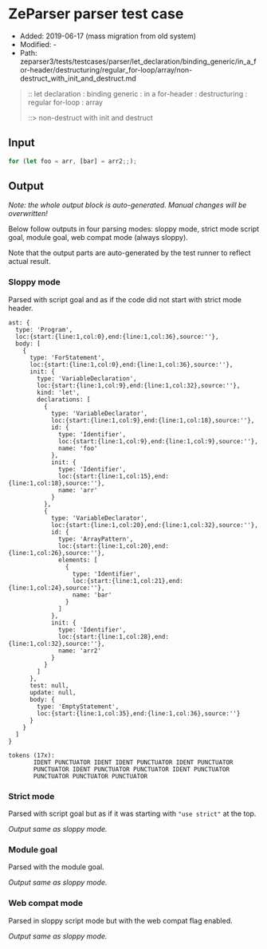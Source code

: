 # ZeParser parser test case

- Added: 2019-06-17 (mass migration from old system)
- Modified: -
- Path: zeparser3/tests/testcases/parser/let_declaration/binding_generic/in_a_for-header/destructuring/regular_for-loop/array/non-destruct_with_init_and_destruct.md

> :: let declaration : binding generic : in a for-header : destructuring : regular for-loop : array
>
> ::> non-destruct with init and destruct

## Input

`````js
for (let foo = arr, [bar] = arr2;;);
`````

## Output

_Note: the whole output block is auto-generated. Manual changes will be overwritten!_

Below follow outputs in four parsing modes: sloppy mode, strict mode script goal, module goal, web compat mode (always sloppy).

Note that the output parts are auto-generated by the test runner to reflect actual result.

### Sloppy mode

Parsed with script goal and as if the code did not start with strict mode header.

`````
ast: {
  type: 'Program',
  loc:{start:{line:1,col:0},end:{line:1,col:36},source:''},
  body: [
    {
      type: 'ForStatement',
      loc:{start:{line:1,col:0},end:{line:1,col:36},source:''},
      init: {
        type: 'VariableDeclaration',
        loc:{start:{line:1,col:9},end:{line:1,col:32},source:''},
        kind: 'let',
        declarations: [
          {
            type: 'VariableDeclarator',
            loc:{start:{line:1,col:9},end:{line:1,col:18},source:''},
            id: {
              type: 'Identifier',
              loc:{start:{line:1,col:9},end:{line:1,col:9},source:''},
              name: 'foo'
            },
            init: {
              type: 'Identifier',
              loc:{start:{line:1,col:15},end:{line:1,col:18},source:''},
              name: 'arr'
            }
          },
          {
            type: 'VariableDeclarator',
            loc:{start:{line:1,col:20},end:{line:1,col:32},source:''},
            id: {
              type: 'ArrayPattern',
              loc:{start:{line:1,col:20},end:{line:1,col:26},source:''},
              elements: [
                {
                  type: 'Identifier',
                  loc:{start:{line:1,col:21},end:{line:1,col:24},source:''},
                  name: 'bar'
                }
              ]
            },
            init: {
              type: 'Identifier',
              loc:{start:{line:1,col:28},end:{line:1,col:32},source:''},
              name: 'arr2'
            }
          }
        ]
      },
      test: null,
      update: null,
      body: {
        type: 'EmptyStatement',
        loc:{start:{line:1,col:35},end:{line:1,col:36},source:''}
      }
    }
  ]
}

tokens (17x):
       IDENT PUNCTUATOR IDENT IDENT PUNCTUATOR IDENT PUNCTUATOR
       PUNCTUATOR IDENT PUNCTUATOR PUNCTUATOR IDENT PUNCTUATOR
       PUNCTUATOR PUNCTUATOR PUNCTUATOR
`````

### Strict mode

Parsed with script goal but as if it was starting with `"use strict"` at the top.

_Output same as sloppy mode._

### Module goal

Parsed with the module goal.

_Output same as sloppy mode._

### Web compat mode

Parsed in sloppy script mode but with the web compat flag enabled.

_Output same as sloppy mode._
